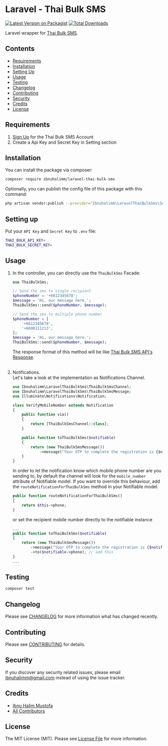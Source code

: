 # Laravel - Thai Bulk SMS

[![Latest Version on Packagist](https://img.shields.io/packagist/v/ibnuhalimm/laravel-thai-bulk-sms.svg?style=flat-square)](https://packagist.org/packages/ibnuhalimm/laravel-thai-bulk-sms)
[![Total Downloads](https://img.shields.io/packagist/dt/ibnuhalimm/laravel-thai-bulk-sms.svg?style=flat-square)](https://packagist.org/packages/ibnuhalimm/laravel-thai-bulk-sms)

Laravel wrapper for [Thai Bulk SMS](https://www.thaibulksms.com/).

## Contents
- [Requirements](#requirements)
- [Installation](#installation)
- [Setting Up](#setting-up)
- [Usage](#usage)
- [Testing](#testing)
- [Changelog](#changelog)
- [Contributing](#contributing)
- [Security](#security)
- [Credits](#credits)
- [License](#license)

## Requirements
1. [Sign Up](https://account.thaibulksms.com/register/) for the Thai Bulk SMS Account
2. Create a Api Key and Secret Key in Setting section

## Installation

You can install the package via composer:

```bash
composer require ibnuhalimm/laravel-thai-bulk-sms
```

Optionally, you can publish the config file of this package with this command:
```bash
php artisan vendor:publish --provider="Ibnuhalimm\LaravelThaiBulkSms\ServiceProvider"
```

## Setting up
Put your `API Key` and `Secret Key` to `.env` file:
```bash
THAI_BULK_API_KEY=
THAI_BULK_SECRET_KEY=
```

## Usage

1. In the controller, you can directly use the `ThaiBulkSms` Facade:
    ```php
    use ThaiBulkSms;

    // Send the sms to single recipient
    $phoneNumber = '+6612345678';
    $message = 'Hi, our message here.';
    ThaiBulkSms::send($phoneNumber, $message);

    // Send the sms to multiple phone number
    $phoneNumber = [
        '+6612345678',
        '+6690111213',
    ];
    $message = 'Hi, our message here.';
    ThaiBulkSms::send($phoneNumber, $message);
    ```
    The response format of this method will be like [Thai Bulk SMS API's Response](https://assets.thaibulksms.com/documents/ThaibulksmsAPIDocument_V2.0_EN.pdf).
<br><br>
2. Notifications.
    <br>Let's take a look at the implementation as Notifications Channel.
    ```php
    use Ibnuhalimm\LaravelThaiBulkSms\ThaiBulkSmsChannel;
    use Ibnuhalimm\LaravelThaiBulkSms\ThaiBulkSmsMessage;
    use Illuminate\Notifications\Notification;

    class VerifyMobileNumber extends Notification
    {
        public function via()
        {
            return [ThaiBulkSmsChannel::class];
        }

        public function toThaiBulkSms($notifiable)
        {
            return (new ThaiBulkSmsMessage())
                ->message("Your OTP to complete the registration is {$notifiable->otp}");
        }
    }
    ```

    In order to let the notification know which mobile phone number are you sending to, by default the channel will look for the `mobile_number` attribute of Notifiable model. If you want to override this behaviour, add the `routeNotificationForThaiBulkSms` method in your Notifiable model.
    ```php
    public function routeNotificationForThaiBulkSms()
    {
        return $this->phone;
    }
    ```
    or set the recipient mobile number directly to the notifiable instance
    ```php
    ...
    public function toThaiBulkSms($notifiable)
    {
        return (new ThaiBulkSmsMessage())
            ->message("Your OTP to complete the registration is {$notifiable->otp}")
            ->to($notifiable->phone); // add this
    }
    ...
    ```

## Testing

```bash
composer test
```

## Changelog

Please see [CHANGELOG](CHANGELOG.md) for more information what has changed recently.

## Contributing

Please see [CONTRIBUTING](CONTRIBUTING.md) for details.

## Security

If you discover any security related issues, please email ibnuhalimm@gmail.com instead of using the issue tracker.

## Credits

-   [Ibnu Halim Mustofa](https://github.com/ibnuhalimm)
-   [All Contributors](../../contributors)

## License

The MIT License (MIT). Please see [License File](LICENSE.md) for more information.

